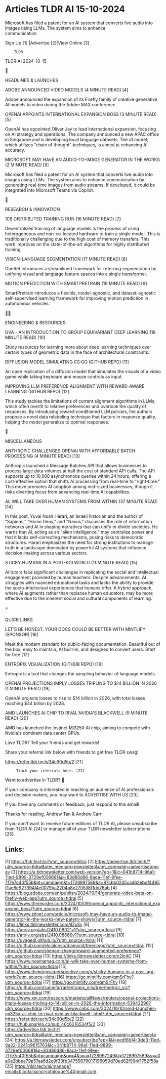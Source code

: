 # Articles TLDR AI 15-10-2024

Microsoft has filed a patent for an AI system that converts live audio
into images using LLMs. The system aims to enhance
communication ‌ ‌ ‌ ‌ ‌ ‌ ‌ ‌ ‌ ‌ ‌ ‌ ‌ ‌ ‌ ‌ ‌ ‌ ‌ ‌ ‌ ‌ ‌ ‌ ‌ ‌  ‌ ‌ ‌ ‌ ‌ ‌ ‌ ‌ ‌ ‌ ‌ ‌ ‌ ‌ ‌ ‌ ‌ ‌ ‌ ‌ ‌ ‌ ‌ ‌ ‌ ‌ 


 Sign Up [1] |Advertise [2]|View Online [3] 

		TLDR 

TLDR AI 2024-10-15

🚀 

HEADLINES & LAUNCHES

 ADOBE ANNOUNCED VIDEO MODELS (4 MINUTE READ) [4] 

 Adobe announced the expansion of its Firefly family of creative
generative AI models to video during the Adobe MAX conference. 

 OPENAI APPOINTS INTERNATIONAL EXPANSION BOSS (3 MINUTE READ) [5] 

 OpenAI has appointed Oliver Jay to lead international expansion,
focusing on AI strategy and operations. The company announced a new
APAC office in Singapore and is developing local language datasets.
The o1 model, which utilizes "chain of thought" techniques, is aimed
at enhancing AI accuracy. 

 MICROSOFT MAY HAVE AN AUDIO-TO-IMAGE GENERATOR IN THE WORKS (2 MINUTE
READ) [6] 

 Microsoft has filed a patent for an AI system that converts live
audio into images using LLMs. The system aims to enhance communication
by generating real-time images from audio streams. If developed, it
could be integrated into Microsoft Teams via Copilot. 

🧠 

RESEARCH & INNOVATION

 10B DISTRIBUTED TRAINING RUN (16 MINUTE READ) [7] 

 Decentralized training of language models is the process of using
heterogeneous and non-co-located hardware to train a single model.
This is traditionally challenging due to the high cost of memory
transfers. This work improves on the state-of-the-art algorithms for
highly distributed training. 

 VISION-LANGUAGE SEGMENTATION (17 MINUTE READ) [8] 

 OneRef introduces a streamlined framework for referring segmentation
by unifying visual and language feature spaces into a single
transformer. 

 MOTION PREDICTION WITH SMARTPRETRAIN (19 MINUTE READ) [9] 

 SmartPretrain introduces a flexible, model-agnostic, and
dataset-agnostic self-supervised learning framework for improving
motion prediction in autonomous vehicles. 

🧑‍💻 

ENGINEERING & RESOURCES

 UVA - AN INTRODUCTION TO GROUP EQUIVARIANT DEEP LEARNING (18 MINUTE
READ) [10] 

 Study resources for learning more about deep learning techniques over
certain types of geometric data in the face of architectural
constraints. 

 DIFFUSION MODEL SIMULATING CS:GO (GITHUB REPO) [11] 

 An open replication of a diffusion model that simulates the visuals
of a video game while taking keyboard and mouse controls as input. 

 IMPROVING LLM PREFERENCE ALIGNMENT WITH REWARD-AWARE LEARNING (GITHUB
REPO) [12] 

 This study tackles the limitations of current alignment algorithms in
LLMs, which often overfit to relative preferences and overlook the
quality of responses. By introducing reward-conditioned LLM policies,
the authors propose a novel data relabeling technique that factors in
response quality, helping the model generalize to optimal responses. 

🎁 

MISCELLANEOUS

 ANTHROPIC CHALLENGES OPENAI WITH AFFORDABLE BATCH PROCESSING (4
MINUTE READ) [13] 

 Anthropic launched a Message Batches API that allows businesses to
process large data volumes at half the cost of standard API calls. The
API supports up to 10,000 asynchronous queries within 24 hours,
offering a cost-effective option that shifts AI processing from
real-time to "right-time." This move promotes AI adoption among
mid-sized businesses, though it risks diverting focus from advancing
real-time AI capabilities. 

 AL WILL TAKE OVER HUMAN SYSTEMS FROM WITHIN (37 MINUTE READ) [14] 

 In this post, Yuval Noah Harari, an Israeli historian and the author
of “Sapiens,” “Homo Deus,” and “Nexus,” discusses the role
of information networks and AI in shaping narratives that can unify or
divide societies. He warns that AI, acting as an "alien intelligence,"
may centralize power and that it lacks self-correcting mechanisms,
posing risks to democratic structures. Harari emphasizes the need for
strong institutions to manage truth in a landscape dominated by
powerful AI systems that influence decision-making across various
sectors. 

 STICKY HUMANS IN A POST-AGI WORLD (11 MINUTE READ) [15] 

 AI tutors face significant challenges in replicating the social and
intellectual engagement provided by human teachers. Despite
advancements, AI struggles with nuanced educational tasks and lacks
the ability to provide the socio-intellectual experiences that humans
offer. A hybrid approach, where AI augments rather than replaces human
educators, may be more effective due to the inherent social and
cultural components of learning. 

⚡ 

QUICK LINKS

 LET’S BE HONEST. YOUR DOCS COULD BE BETTER WITH MINTLIFY. (SPONSOR)
[16] 

 Meet the modern standard for public-facing documentation. Beautiful
out of the box, easy to maintain, AI built-in, and designed to convert
users. Start for free [17] 

 ENTROPIX VISUALIZATION (GITHUB REPO) [18] 

 Entropix is a tool that changes the sampling behavior of language
models. 

 OPENAI PROJECTIONS IMPLY LOSSES TRIPLING TO $14 BILLION IN 2026 (1
MINUTE READ) [19] 

 OpenAI projects losses to rise to $14 billion in 2026, with total
losses reaching $44 billion by 2028. 

 AMD LAUNCHES AI CHIP TO RIVAL NVIDIA'S BLACKWELL (5 MINUTE READ) [20]


 AMD has launched the Instinct MI325X AI chip, aiming to compete with
Nvidia's dominant data center GPUs. 

Love TLDR? Tell your friends and get rewards!

 Share your referral link below with friends to get free TLDR swag! 

 https://refer.tldr.tech/34c90d5b/2 [21] 

		 Track your referrals here. [22] 

Want to advertise in TLDR? 📰

 If your company is interested in reaching an audience of AI
professionals and decision makers, you may want to ADVERTISE WITH US
[23]. 

 If you have any comments or feedback, just respond to this email! 

Thanks for reading, 
Andrew Tan & Andrew Carr 

If you don't want to receive future editions of TLDR AI, please
unsubscribe from TLDR AI [24] or manage all of your TLDR newsletter
subscriptions [25]. 

 

Links:
------
[1] https://tldr.tech/ai?utm_source=tldrai
[2] https://advertise.tldr.tech/?utm_source=tldrai&utm_medium=newsletter&utm_campaign=advertisetopnav
[3] https://a.tldrnewsletter.com/web-version?ep=1&lc=041b8714-96a1-11ed-9899-3729ef006681&p=83d86d86-8aca-11ef-9fee-7f7e7c40f55b&pt=campaign&t=1728997589&s=87cbb0245cad62ebdf4495f1ae8e927394f4e0079ba2204a8e270538f1dd76ab
[4] https://blog.adobe.com/en/publish/2024/10/14/generate-video-beta-on-firefly-web-app?utm_source=tldrai
[5] https://www.theregister.com/2024/10/09/openai_appoints_international_expansion_boss/?utm_source=tldrai
[6] https://www.zdnet.com/article/microsoft-may-have-an-audio-to-image-generator-in-the-works-new-patent-shows/?utm_source=tldrai
[7] https://links.tldrnewsletter.com/jlZxSy
[8] https://arxiv.org/abs/2410.08021v1?utm_source=tldrai
[9] https://arxiv.org/abs/2410.08669v1?utm_source=tldrai
[10] https://uvagedl.github.io/?utm_source=tldrai
[11] https://github.com/eloialonso/diamond/tree/csgo?utm_source=tldrai
[12] https://github.com/shenao-zhang/reward-augmented-preference?utm_source=tldrai
[13] https://links.tldrnewsletter.com/n2lc4C
[14] https://www.noemamag.com/al-will-take-over-human-systems-from-within/?utm_source=tldrai
[15] https://www.theintrinsicperspective.com/p/sticky-humans-in-a-post-agi-world?utm_source=tldrai
[16] https://go.mintlify.com/qmSrFhv?utm_source=tldrai
[17] https://go.mintlify.com/qmSrFhv
[18] https://github.com/samefarrar/entropix_mlx/tree/metrics_viz?utm_source=tldrai
[19] https://www.xm.com/research/markets/allNews/reuters/openai-projections-imply-losses-tripling-to-14-billion-in-2026-the-information-53942296?utm_source=tldrai
[20] https://www.cnbc.com/2024/10/10/amd-launches-mi325x-ai-chip-to-rival-nvidias-blackwell-.html?utm_source=tldrai
[21] https://refer.tldr.tech/34c90d5b/2
[22] https://hub.sparklp.co/sub_46c6316534f5/2
[23] https://advertise.tldr.tech/?utm_source=tldrai&utm_medium=newsletter&utm_campaign=advertisecta
[24] https://a.tldrnewsletter.com/unsubscribe?ep=1&l=eedf6b14-3de3-11ed-9a32-0241b9615763&lc=041b8714-96a1-11ed-9899-3729ef006681&p=83d86d86-8aca-11ef-9fee-7f7e7c40f55b&pt=campaign&pv=4&spa=1728997249&t=1728997589&s=a0a0a2bbee79a57aa6d2e9f33fb34759679017196059d70ed82f994f1752f58a
[25] https://tldr.tech/ai/manage?email=blockchaincryptologue%40gmail.com